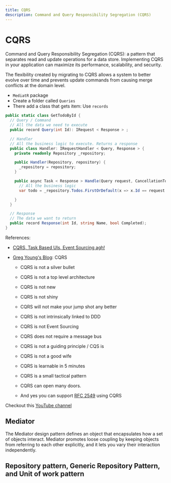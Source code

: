 ```yaml
---
title: CQRS
description: Command and Query Responsibility Segregation (CQRS)
---
```


# CQRS

Command and Query Responsibility Segregation (CQRS): a pattern that separates read and update operations for a data store. Implementing CQRS in your application can maximize its performance, scalability, and security.

The flexibility created by migrating to CQRS allows a system to better evolve over time and prevents update commands from causing merge conflicts at the domain level.

- `MediatR` package
- Create a folder called `Queries`
- There add a class that gets item: Use `records`

```cs
public static class GetTodoById {
  // Query / Command
  // All the data we need to execute
  public record Query(int Id): IRequest < Response > ;

  // Handler
  // All the business logic to execute. Returns a response
  public class Handler: IRequestHandler < Query, Response > {
    private readonly Repository _repository;

    public Handler(Repository, repository) {
      _repository = repository;
    }

    public async Task < Response > Handle(Query request, CancellationToken cancellationToken) {
      // All the business logic
      var todo = _repository.Todos.FirstOrDefault(x => x.Id == request.Id);

    }
  }

  // Response
  // The data we want to return
  public record Response(int Id, string Name, bool Completed);
}
```

References:

- [CQRS, Task Based UIs, Event Sourcing agh!](https://web.archive.org/web/20190211113420/http://codebetter.com/gregyoung/2010/02/16/cqrs-task-based-uis-event-sourcing-agh/)
- [Greg Young's Blog](https://web.archive.org/web/20160729165044/https://goodenoughsoftware.net/2012/03/02/cqrs/): CQRS

  - CQRS is not a silver bullet
  - CQRS is not a top level architecture
  - CQRS is not new
  - CQRS is not shiny
  - CQRS will not make your jump shot any better
  - CQRS is not intrinsically linked to DDD
  - CQRS is not Event Sourcing
  - CQRS does not require a message bus
  - CQRS is not a guiding principle / CQS is
  - CQRS is not a good wife
  - CQRS is learnable in 5 minutes

  - CQRS is a small tactical pattern

  - CQRS can open many doors.

  - And yes you can support [RFC 2549](https://datatracker.ietf.org/doc/html/rfc2549) using CQRS

Checkout this [YouTube channel](https://www.youtube.com/channel/UC3RKA4vunFAfrfxiJhPEplw/videos)

## Mediator

The Mediator design pattern defines an object that encapsulates how a set of objects interact. Mediator promotes loose coupling by keeping objects from referring to each other explicitly, and it lets you vary their interaction independently.

## Repository pattern, Generic Repository Pattern, and Unit of work pattern

